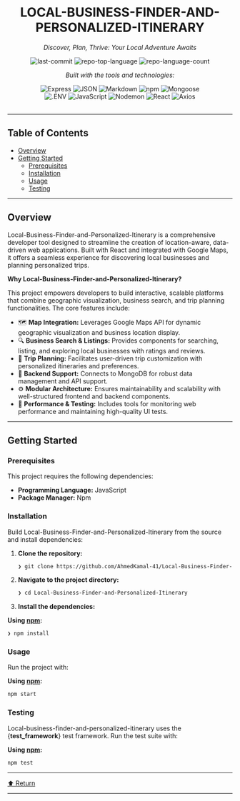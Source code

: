 <div id="top">

<!-- HEADER STYLE: CLASSIC -->
<div align="center">


# LOCAL-BUSINESS-FINDER-AND-PERSONALIZED-ITINERARY

<em>Discover, Plan, Thrive: Your Local Adventure Awaits</em>

<!-- BADGES -->
<img src="https://img.shields.io/github/last-commit/AhmedKamal-41/Local-Business-Finder-and-Personalized-Itinerary?style=flat&logo=git&logoColor=white&color=0080ff" alt="last-commit">
<img src="https://img.shields.io/github/languages/top/AhmedKamal-41/Local-Business-Finder-and-Personalized-Itinerary?style=flat&color=0080ff" alt="repo-top-language">
<img src="https://img.shields.io/github/languages/count/AhmedKamal-41/Local-Business-Finder-and-Personalized-Itinerary?style=flat&color=0080ff" alt="repo-language-count">

<em>Built with the tools and technologies:</em>

<img src="https://img.shields.io/badge/Express-000000.svg?style=flat&logo=Express&logoColor=white" alt="Express">
<img src="https://img.shields.io/badge/JSON-000000.svg?style=flat&logo=JSON&logoColor=white" alt="JSON">
<img src="https://img.shields.io/badge/Markdown-000000.svg?style=flat&logo=Markdown&logoColor=white" alt="Markdown">
<img src="https://img.shields.io/badge/npm-CB3837.svg?style=flat&logo=npm&logoColor=white" alt="npm">
<img src="https://img.shields.io/badge/Mongoose-F04D35.svg?style=flat&logo=Mongoose&logoColor=white" alt="Mongoose">
<br>
<img src="https://img.shields.io/badge/.ENV-ECD53F.svg?style=flat&logo=dotenv&logoColor=black" alt=".ENV">
<img src="https://img.shields.io/badge/JavaScript-F7DF1E.svg?style=flat&logo=JavaScript&logoColor=black" alt="JavaScript">
<img src="https://img.shields.io/badge/Nodemon-76D04B.svg?style=flat&logo=Nodemon&logoColor=white" alt="Nodemon">
<img src="https://img.shields.io/badge/React-61DAFB.svg?style=flat&logo=React&logoColor=black" alt="React">
<img src="https://img.shields.io/badge/Axios-5A29E4.svg?style=flat&logo=Axios&logoColor=white" alt="Axios">

</div>
<br>

---

## Table of Contents

- [Overview](#overview)
- [Getting Started](#getting-started)
    - [Prerequisites](#prerequisites)
    - [Installation](#installation)
    - [Usage](#usage)
    - [Testing](#testing)

---

## Overview

Local-Business-Finder-and-Personalized-Itinerary is a comprehensive developer tool designed to streamline the creation of location-aware, data-driven web applications. Built with React and integrated with Google Maps, it offers a seamless experience for discovering local businesses and planning personalized trips.

**Why Local-Business-Finder-and-Personalized-Itinerary?**

This project empowers developers to build interactive, scalable platforms that combine geographic visualization, business search, and trip planning functionalities. The core features include:

- 🗺️ **Map Integration:** Leverages Google Maps API for dynamic geographic visualization and business location display.
- 🔍 **Business Search & Listings:** Provides components for searching, listing, and exploring local businesses with ratings and reviews.
- 🧳 **Trip Planning:** Facilitates user-driven trip customization with personalized itineraries and preferences.
- 💾 **Backend Support:** Connects to MongoDB for robust data management and API support.
- ⚙️ **Modular Architecture:** Ensures maintainability and scalability with well-structured frontend and backend components.
- 🚀 **Performance & Testing:** Includes tools for monitoring web performance and maintaining high-quality UI tests.

---

## Getting Started

### Prerequisites

This project requires the following dependencies:

- **Programming Language:** JavaScript
- **Package Manager:** Npm

### Installation

Build Local-Business-Finder-and-Personalized-Itinerary from the source and install dependencies:

1. **Clone the repository:**

    ```sh
    ❯ git clone https://github.com/AhmedKamal-41/Local-Business-Finder-and-Personalized-Itinerary
    ```

2. **Navigate to the project directory:**

    ```sh
    ❯ cd Local-Business-Finder-and-Personalized-Itinerary
    ```

3. **Install the dependencies:**

**Using [npm](https://www.npmjs.com/):**

```sh
❯ npm install
```

### Usage

Run the project with:

**Using [npm](https://www.npmjs.com/):**

```sh
npm start
```

### Testing

Local-business-finder-and-personalized-itinerary uses the {__test_framework__} test framework. Run the test suite with:

**Using [npm](https://www.npmjs.com/):**

```sh
npm test
```

---

<div align="left"><a href="#top">⬆ Return</a></div>

---

